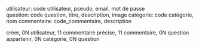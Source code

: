 utilisateur: code utilisateur, pseudo, email, mot de passe  
question: code question, titre, description, image
catégorie: code catégorie, nom
commentaire: code_commentaire, description

créer, 0N utilisateur, 11 commentaire
précise, 11 commentaire, 0N question
appartenir, 0N catégorie, 0N question
